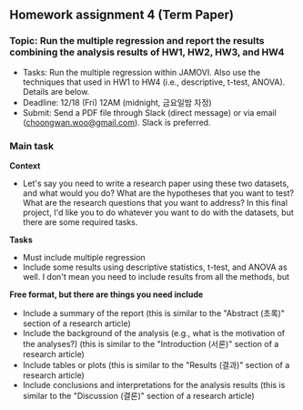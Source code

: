 ## Homework assignment 4 (Term Paper)

### Topic: Run the multiple regression and report the results combining the analysis results of HW1, HW2, HW3, and HW4

- Tasks: Run the multiple regression within JAMOVI. Also use the techniques that used in HW1 to HW4 (i.e., descriptive, t-test, ANOVA). Details are below.
- Deadline: 12/18 (Fri) 12AM (midnight, 금요일밤 자정)
- Submit: Send a PDF file through Slack (direct message) or via email (choongwan.woo@gmail.com). Slack is preferred. 


### Main task

**Context**

- Let's say you need to write a research paper using these two datasets, and what would you do? What are the hypotheses that you want to test? What are the research questions that you want to address? In this final project, I'd like you to do whatever you want to do with the datasets, but there are some required tasks. 

**Tasks**

- Must include multiple regression 
- Include some results using descriptive statistics, t-test, and ANOVA as well. I don't mean you need to include results from all the methods, but 

**Free format, but there are things you need include**

- Include a summary of the report (this is similar to the "Abstract (초록)" section of a research article)
- Include the background of the analysis (e.g., what is the motivation of the analyses?) (this is similar to the "Introduction (서론)" section of a research article)
- Include tables or plots (this is similar to the "Results (결과)" section of a research article)
- Include conclusions and interpretations for the analysis results (this is similar to the "Discussion (결론)" section of a research article)